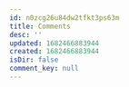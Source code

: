 ```yaml
---
id: n0zcg26u84dw2tfkt3ps63m
title: Comments
desc: ''
updated: 1682466883944
created: 1682466883944
isDir: false
comment_key: null
---
```

